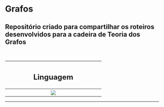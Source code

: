 # Grafos

<p> <h2> Repositório criado para compartilhar os roteiros desenvolvidos para a cadeira de Teoria dos Grafos </h2> </p> <br>
<table align="center">
  <tr>
    <th width=50> <h2> Linguagem </h2> </th>
  </tr>
  <tr>
    <th width=300>
       <img src="https://cdn.jsdelivr.net/gh/devicons/devicon/icons/python/python-original-wordmark.svg" />
    </th>
  </tr>

</table>

<hr>
